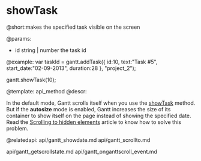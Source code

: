 showTask
=============
@short:makes the specified task visible on the screen
	

@params:
- id	string | number	the task id


@example:
var taskId = gantt.addTask({
    id:10,
    text:"Task #5",
    start_date:"02-09-2013",
    duration:28
}, "project_2");

gantt.showTask(10);

@template:	api_method
@descr:

In the default mode, Gantt scrolls itself when you use the [showTask](api/gantt_showdate.md) method.
But if the **autosize** mode is enabled, Gantt increases the size of its container to show itself on the page instead of showing the specified date. 
Read the [Scrolling to hidden elements](api/gantt_autosize_config.md) article to know how to solve this problem.

@relatedapi:
api/gantt_showdate.md
api/gantt_scrollto.md

api/gantt_getscrollstate.md
api/gantt_onganttscroll_event.md
